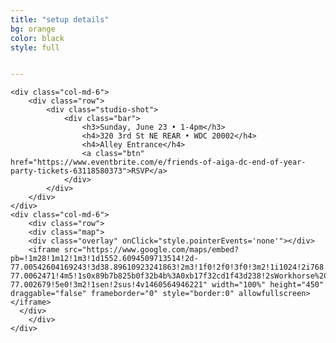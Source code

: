 ```yaml
---
title: "setup details"
bg: orange
color: black
style: full


---
```

<div class="row">

	<div class="col-md-6">
		<div class="row">
			<div class="studio-shot">
				<div class="bar">
					<h3>Sunday, June 23 • 1-4pm</h3>
					<h4>320 3rd St NE REAR • WDC 20002</h4>
					<h4>Alley Entrance</h4>
					<a class="btn" href="https://www.eventbrite.com/e/friends-of-aiga-dc-end-of-year-party-tickets-63118580373">RSVP</a>
				</div>
			</div>
		</div>
	</div>
	<div class="col-md-6">
		<div class="row">
		<div class="map">
		<div class="overlay" onClick="style.pointerEvents='none'"></div>
		<iframe src="https://www.google.com/maps/embed?pb=!1m28!1m12!1m3!1d1552.6094509713514!2d-77.00542604169243!3d38.89610923241863!2m3!1f0!2f0!3f0!3m2!1i1024!2i768!4f13.1!4m13!3e2!4m5!1s0x89b7b826cb50ca07%3A0xe6031ca91369b361!2sUnion+Station+Metro+Station%2C+Washington%2C+DC!3m2!1d38.89796!2d-77.0062471!4m5!1s0x89b7b825b0f32b4b%3A0xb17f32cd1f43d238!2sWorkhorse%2C+320+3rd+St+NE%2C+Washington%2C+DC+20002%2C+United+States!3m2!1d38.894255!2d-77.002679!5e0!3m2!1sen!2sus!4v1460564946221" width="100%" height="450" draggable="false" frameborder="0" style="border:0" allowfullscreen></iframe>
	  </div>
		</div>
	</div>
</div>
